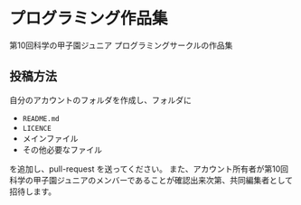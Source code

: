 # プログラミング作品集
第10回科学の甲子園ジュニア プログラミングサークルの作品集

## 投稿方法
自分のアカウントのフォルダを作成し、フォルダに

- `README.md`
- `LICENCE`
- メインファイル
- その他必要なファイル

を追加し、pull-request を送ってください。
また、アカウント所有者が第10回科学の甲子園ジュニアのメンバーであることが確認出来次第、共同編集者として招待します。
